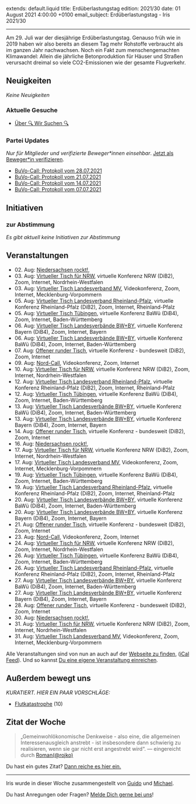 
extends: default.liquid
title: Erdüberlastungstag
edition: 2021/30
date: 01 August 2021 4:00:00 +0100
email_subject: Erdüberlastungstag - Iris 2021/30

---
Am 29. Juli war der diesjährige Erdüberlastungstag. Genauso früh wie in 2019 haben wir also bereits an diesem Tag mehr Rohstoffe verbraucht als im ganzen Jahr nachwachsen.
Noch ein Fakt zum menschengemachten Klimawandel: Allein die jährliche Betonproduktion für Häuser und Straßen verursacht dreimal so viele CO2-Emissionen wie der gesamte Flugverkehr.

## Neuigkeiten

_Keine Neuigkeiten_

### Aktuelle Gesuche

 - [Über 🔍 Wir Suchen 🔍](https://marktplatz.dib.de/t/ueber-wir-suchen/8837)

### Partei Updates

_Nur für Mitglieder und verifizierte Beweger\*innen einsehbar_. [Jetzt als Beweger\*in verifizieren](https://dib.de/bewegerin-werden/).

 - [BuVo-Call: Protokoll vom 28.07.2021](https://marktplatz.dib.de/t/buvo-call-protokoll-vom-28-07-2021/38561)
 - [BuVo-Call: Protokoll vom 21.07.2021](https://marktplatz.dib.de/t/buvo-call-protokoll-vom-21-07-2021/38548)
 - [BuVo-Call: Protokoll vom 14.07.2021](https://marktplatz.dib.de/t/buvo-call-protokoll-vom-14-07-2021/38468)
 - [BuVo-Call: Protokoll vom 07.07.2021](https://marktplatz.dib.de/t/buvo-call-protokoll-vom-07-07-2021/38447)

## Initiativen

### zur Abstimmung
_Es gibt aktuell keine Initiativen zur Abstimmung_

## Veranstaltungen

 - 02.&nbsp;Aug: [Niedersachsen rockt!](https://dib.de/veranstaltungen/niedersachsen-call-2021-08-02/), 
 - 03.&nbsp;Aug: [Virtueller Tisch für NRW](https://dib.de/veranstaltungen/virtueller-tisch-landesverbaende-bwby-2021-08-03/), virtuelle Konferenz NRW (DiB2), Zoom, Internet, Nordrhein-Westfalen
 - 03.&nbsp;Aug: [Virtueller Tisch Landesverband MV](https://dib.de/veranstaltungen/mv-call-2021-08-03/), Videokonferenz, Zoom, Internet, Mecklenburg-Vorpommern
 - 05.&nbsp;Aug: [Virtueller Tisch Landesverband Rheinland-Pfalz](https://dib.de/veranstaltungen/virtueller-tisch-landesverband-rheinland-pfalz-2021-08-05/), virtuelle Konferenz Rheinland-Pfalz (DiB2), Zoom, Internet, Rheinland-Pfalz
 - 05.&nbsp;Aug: [Virtueller Tisch Tübingen](https://dib.de/veranstaltungen/virtueller-tisch-tuebingen-2021-08-05/), virtuelle Konferenz BaWü (DiB4), Zoom, Internet, Baden-Württemberg
 - 06.&nbsp;Aug: [Virtueller Tisch Landesverbände BW+BY](https://dib.de/veranstaltungen/virtueller-tisch-landesverbaende-bwby-2-2021-08-06/), virtuelle Konferenz Bayern (DiB4), Zoom, Internet, Bayern
 - 06.&nbsp;Aug: [Virtueller Tisch Landesverbände BW+BY](https://dib.de/veranstaltungen/virtueller-tisch-landesverbaende-bwby-3-2021-08-06/), virtuelle Konferenz BaWü (DiB4), Zoom, Internet, Baden-Württemberg
 - 07.&nbsp;Aug: [Offener runder Tisch](https://dib.de/veranstaltungen/offener-runder-tisch-2021-08-07/), virtuelle Konferenz - bundesweit (DiB2), Zoom, Internet
 - 09.&nbsp;Aug: [Nord-Call](https://dib.de/veranstaltungen/nord-call-2021-08-09/), Videokonferenz, Zoom, Internet
 - 10.&nbsp;Aug: [Virtueller Tisch für NRW](https://dib.de/veranstaltungen/virtueller-tisch-landesverbaende-bwby-2021-08-10/), virtuelle Konferenz NRW (DiB2), Zoom, Internet, Nordrhein-Westfalen
 - 12.&nbsp;Aug: [Virtueller Tisch Landesverband Rheinland-Pfalz](https://dib.de/veranstaltungen/virtueller-tisch-landesverband-rheinland-pfalz-2021-08-12/), virtuelle Konferenz Rheinland-Pfalz (DiB2), Zoom, Internet, Rheinland-Pfalz
 - 12.&nbsp;Aug: [Virtueller Tisch Tübingen](https://dib.de/veranstaltungen/virtueller-tisch-tuebingen-2021-08-12/), virtuelle Konferenz BaWü (DiB4), Zoom, Internet, Baden-Württemberg
 - 13.&nbsp;Aug: [Virtueller Tisch Landesverbände BW+BY](https://dib.de/veranstaltungen/virtueller-tisch-landesverbaende-bwby-3-2021-08-13/), virtuelle Konferenz BaWü (DiB4), Zoom, Internet, Baden-Württemberg
 - 13.&nbsp;Aug: [Virtueller Tisch Landesverbände BW+BY](https://dib.de/veranstaltungen/virtueller-tisch-landesverbaende-bwby-2-2021-08-13/), virtuelle Konferenz Bayern (DiB4), Zoom, Internet, Bayern
 - 14.&nbsp;Aug: [Offener runder Tisch](https://dib.de/veranstaltungen/offener-runder-tisch-2021-08-14/), virtuelle Konferenz - bundesweit (DiB2), Zoom, Internet
 - 16.&nbsp;Aug: [Niedersachsen rockt!](https://dib.de/veranstaltungen/niedersachsen-call-2021-08-16/), 
 - 17.&nbsp;Aug: [Virtueller Tisch für NRW](https://dib.de/veranstaltungen/virtueller-tisch-landesverbaende-bwby-2021-08-17/), virtuelle Konferenz NRW (DiB2), Zoom, Internet, Nordrhein-Westfalen
 - 17.&nbsp;Aug: [Virtueller Tisch Landesverband MV](https://dib.de/veranstaltungen/mv-call-2021-08-17/), Videokonferenz, Zoom, Internet, Mecklenburg-Vorpommern
 - 19.&nbsp;Aug: [Virtueller Tisch Tübingen](https://dib.de/veranstaltungen/virtueller-tisch-tuebingen-2021-08-19/), virtuelle Konferenz BaWü (DiB4), Zoom, Internet, Baden-Württemberg
 - 19.&nbsp;Aug: [Virtueller Tisch Landesverband Rheinland-Pfalz](https://dib.de/veranstaltungen/virtueller-tisch-landesverband-rheinland-pfalz-2021-08-19/), virtuelle Konferenz Rheinland-Pfalz (DiB2), Zoom, Internet, Rheinland-Pfalz
 - 20.&nbsp;Aug: [Virtueller Tisch Landesverbände BW+BY](https://dib.de/veranstaltungen/virtueller-tisch-landesverbaende-bwby-3-2021-08-20/), virtuelle Konferenz BaWü (DiB4), Zoom, Internet, Baden-Württemberg
 - 20.&nbsp;Aug: [Virtueller Tisch Landesverbände BW+BY](https://dib.de/veranstaltungen/virtueller-tisch-landesverbaende-bwby-2-2021-08-20/), virtuelle Konferenz Bayern (DiB4), Zoom, Internet, Bayern
 - 21.&nbsp;Aug: [Offener runder Tisch](https://dib.de/veranstaltungen/offener-runder-tisch-2021-08-21/), virtuelle Konferenz - bundesweit (DiB2), Zoom, Internet
 - 23.&nbsp;Aug: [Nord-Call](https://dib.de/veranstaltungen/nord-call-2021-08-23/), Videokonferenz, Zoom, Internet
 - 24.&nbsp;Aug: [Virtueller Tisch für NRW](https://dib.de/veranstaltungen/virtueller-tisch-landesverbaende-bwby-2021-08-24/), virtuelle Konferenz NRW (DiB2), Zoom, Internet, Nordrhein-Westfalen
 - 26.&nbsp;Aug: [Virtueller Tisch Tübingen](https://dib.de/veranstaltungen/virtueller-tisch-tuebingen-2021-08-26/), virtuelle Konferenz BaWü (DiB4), Zoom, Internet, Baden-Württemberg
 - 26.&nbsp;Aug: [Virtueller Tisch Landesverband Rheinland-Pfalz](https://dib.de/veranstaltungen/virtueller-tisch-landesverband-rheinland-pfalz-2021-08-26/), virtuelle Konferenz Rheinland-Pfalz (DiB2), Zoom, Internet, Rheinland-Pfalz
 - 27.&nbsp;Aug: [Virtueller Tisch Landesverbände BW+BY](https://dib.de/veranstaltungen/virtueller-tisch-landesverbaende-bwby-3-2021-08-27/), virtuelle Konferenz BaWü (DiB4), Zoom, Internet, Baden-Württemberg
 - 27.&nbsp;Aug: [Virtueller Tisch Landesverbände BW+BY](https://dib.de/veranstaltungen/virtueller-tisch-landesverbaende-bwby-2-2021-08-27/), virtuelle Konferenz Bayern (DiB4), Zoom, Internet, Bayern
 - 28.&nbsp;Aug: [Offener runder Tisch](https://dib.de/veranstaltungen/offener-runder-tisch-2021-08-28/), virtuelle Konferenz - bundesweit (DiB2), Zoom, Internet
 - 30.&nbsp;Aug: [Niedersachsen rockt!](https://dib.de/veranstaltungen/niedersachsen-call-2021-08-30/), 
 - 31.&nbsp;Aug: [Virtueller Tisch für NRW](https://dib.de/veranstaltungen/virtueller-tisch-landesverbaende-bwby-2021-08-31/), virtuelle Konferenz NRW (DiB2), Zoom, Internet, Nordrhein-Westfalen
 - 31.&nbsp;Aug: [Virtueller Tisch Landesverband MV](https://dib.de/veranstaltungen/mv-call-2021-08-31/), Videokonferenz, Zoom, Internet, Mecklenburg-Vorpommern


Alle Veranstaltungen sind von nun an auch auf der [Webseite zu finden](https://dib.de/veranstaltungen/), ([iCal Feed](https://dib.de/?ical=1)). Und so kannst [Du eine eigene Veranstaltung einreichen](https://marktplatz.dib.de/t/eine-veranstaltung-auf-der-webseite-einreichen/21379).


## Außerdem bewegt uns

_KURATIERT. HIER EIN PAAR VORSCHLÄGE:_
 - [Flutkatastrophe](https://marktplatz.dib.de/t/flutkatastrophe/38552) (10)


## Zitat der Woche
> „Gemeinwohlökonomische Denkweise - also eine, die allgemeinen Interessenausgleich anstrebt - ist insbesondere dann schwierig zu realisieren,  wenn sie gar nicht erst angestrebt wird“.
> — eingereicht durch [Roman(@rojko)](https://marktplatz.dib.de/u/rojko)


Du hast ein gutes Zitat? [Dann reiche es hier ein.](https://marktplatz.dib.de/t/fortsetzung-lustige-dib-zitate/24431)


---

Iris wurde in dieser Woche zusammengestellt von [Guido](https://marktplatz.dib.de/u/Guido/) und [Michael](https://marktplatz.dib.de/u/MichaelVoss/).

Du hast Anregungen oder Fragen? [Melde Dich gerne bei uns](https://marktplatz.dib.de/t/neu-iris-die-woechtliche-zusammenfasssung-zum-sonntagsbrunch/10990)!

